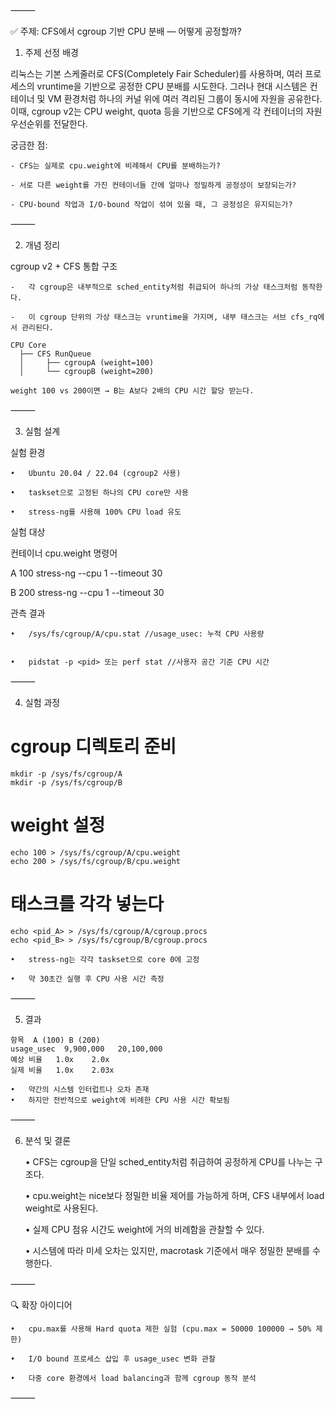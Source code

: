 
⸻

✅ 주제: CFS에서 cgroup 기반 CPU 분배 — 어떻게 공정할까?

1. 주제 선정 배경

리눅스는 기본 스케줄러로 CFS(Completely Fair Scheduler)를 사용하며, 여러 프로세스의 vruntime을 기반으로 공정한 CPU 분배를 시도한다.
그러나 현대 시스템은 컨테이너 및 VM 환경처럼 하나의 커널 위에 여러 격리된 그룹이 동시에 자원을 공유한다.
이때, cgroup v2는 CPU weight, quota 등을 기반으로 CFS에게 각 컨테이너의 자원 우선순위를 전달한다.

궁금한 점:

	- CFS는 실제로 cpu.weight에 비례해서 CPU를 분배하는가?

	- 서로 다른 weight를 가진 컨테이너들 간에 얼마나 정밀하게 공정성이 보장되는가?

	- CPU-bound 작업과 I/O-bound 작업이 섞여 있을 때, 그 공정성은 유지되는가?

⸻

2. 개념 정리

 cgroup v2 + CFS 통합 구조

	- 	각 cgroup은 내부적으로 sched_entity처럼 취급되어 하나의 가상 태스크처럼 동작한다.

	- 	이 cgroup 단위의 가상 태스크는 vruntime을 가지며, 내부 태스크는 서브 cfs_rq에서 관리된다.

```
CPU Core
  ├── CFS RunQueue
  │     ├── cgroupA (weight=100)
  │     └── cgroupB (weight=200)

weight 100 vs 200이면 → B는 A보다 2배의 CPU 시간 할당 받는다.

```

⸻

3. 실험 설계

실험 환경

	•	Ubuntu 20.04 / 22.04 (cgroup2 사용)

	•	taskset으로 고정된 하나의 CPU core만 사용

	•	stress-ng를 사용해 100% CPU load 유도

실험 대상

컨테이너	cpu.weight	명령어

A	100	stress-ng --cpu 1 --timeout 30

B	200	stress-ng --cpu 1 --timeout 30

관측 결과 

	•	/sys/fs/cgroup/A/cpu.stat //usage_usec: 누적 CPU 사용량


	•	pidstat -p <pid> 또는 perf stat //사용자 공간 기준 CPU 시간



⸻

4. 실험 과정

# cgroup 디렉토리 준비
```
mkdir -p /sys/fs/cgroup/A
mkdir -p /sys/fs/cgroup/B
```

# weight 설정
```
echo 100 > /sys/fs/cgroup/A/cpu.weight
echo 200 > /sys/fs/cgroup/B/cpu.weight
```

# 태스크를 각각 넣는다
```
echo <pid_A> > /sys/fs/cgroup/A/cgroup.procs
echo <pid_B> > /sys/fs/cgroup/B/cgroup.procs
```

	•	stress-ng는 각각 taskset으로 core 0에 고정

	•	약 30초간 실행 후 CPU 사용 시간 측정

⸻

5. 결과 

```
항목	A (100)	B (200)
usage_usec	9,900,000	20,100,000
예상 비율	1.0x	2.0x
실제 비율	1.0x	2.03x
```

	•	약간의 시스템 인터럽트나 오차 존재
	•	하지만 전반적으로 weight에 비례한 CPU 사용 시간 확보됨

⸻

6. 분석 및 결론

	•	CFS는 cgroup을 단일 sched_entity처럼 취급하여 공정하게 CPU를 나누는 구조다.

	•	cpu.weight는 nice보다 정밀한 비율 제어를 가능하게 하며, CFS 내부에서 load weight로 사용된다.

	•	실제 CPU 점유 시간도 weight에 거의 비례함을 관찰할 수 있다.

	•	시스템에 따라 미세 오차는 있지만, macrotask 기준에서 매우 정밀한 분배를 수행한다.

⸻

🔍 확장 아이디어

	•	cpu.max를 사용해 Hard quota 제한 실험 (cpu.max = 50000 100000 → 50% 제한)

	•	I/O bound 프로세스 삽입 후 usage_usec 변화 관찰

	•	다중 core 환경에서 load balancing과 함께 cgroup 동작 분석

⸻
